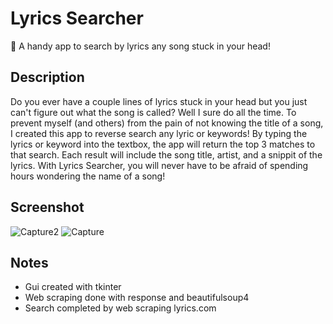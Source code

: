 # Lyrics Searcher
🎵 A handy app to search by lyrics any song stuck in your head!

## Description
Do you ever have a couple lines of lyrics stuck in your head but you just can't figure out what the song is called? Well I sure do all the time. To prevent myself
(and others) from the pain of not knowing the title of a song, I created this app to reverse search any lyric or keywords! By typing the lyrics or keyword into the
textbox, the app will return the top 3 matches to that search. Each result will include the song title, artist, and a snippit of the lyrics. With Lyrics Searcher,
you will never have to be afraid of spending hours wondering the name of a song!

## Screenshot
![Capture2](https://user-images.githubusercontent.com/89439262/182359084-968460e0-18f3-4996-845b-925a9aedd0d4.PNG)
![Capture](https://user-images.githubusercontent.com/89439262/182359061-b665933a-c214-4893-b40e-916a92d26b01.PNG)


## Notes
- Gui created with tkinter
- Web scraping done with response and beautifulsoup4
- Search completed by web scraping lyrics.com
